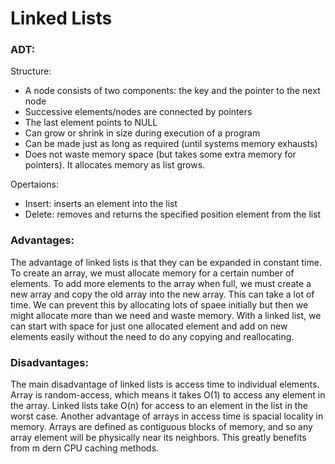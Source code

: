 # Linked Lists

### ADT:
Structure:  

- A node consists of two components: the key and the pointer to the next node
- Successive elements/nodes are connected by pointers
- The last element points to NULL
- Can grow or shrink in size during execution of a program
- Can be made just as long as required (until systems memory exhausts)
- Does not waste memory space (but takes some extra memory for pointers). It
allocates memory as list grows.

Opertaions:  

- Insert: inserts an element into the list
- Delete: removes and returns the specified position element from the list

### Advantages: 

The advantage of linked lists is that they can be expanded in constant time. To create an array, we must allocate memory for a certain number of elements. To add more elements to the array when full, we must create a new array and copy the old array into the new array. This can take a lot of time. We can prevent this by allocating lots of spaee initially but then we might allocate more than we need and waste memory. With a linked list, we can start with space for just one allocated element and add on new elements easily without the need to do any copying and reallocating.

### Disadvantages:

The main disadvantage of linked lists is access time to individual elements. Array is random-access, which means it takes O(1) to access any element in the array. Linked lists take O(n) for access to an element in the list in the worst case. Another advantage of arrays in access time is spacial locality in memory. Arrays are defined as contiguous blocks of memory, and so any array element will be physically near its neighbors. This greatly benefits from m dern CPU caching methods.



